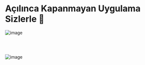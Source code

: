 <h1> Açılınca Kapanmayan Uygulama Sizlerle 👋 </h1>


![image](https://user-images.githubusercontent.com/80572575/148635966-1d11e2df-3743-4cfd-b683-9bc389bd995a.png)

<br>

<br>

![image](https://user-images.githubusercontent.com/80572575/148636001-9bafdc1c-26e6-41e6-9c2c-7317e83ff519.png)

